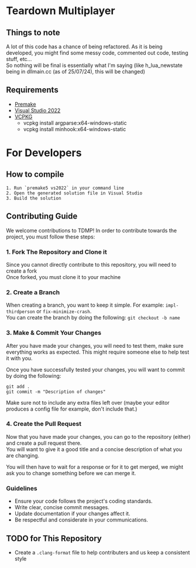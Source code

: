 # Teardown Multiplayer

## Things to note
A lot of this code has a chance of being refactored. As it is being developed, you might find some messy code, commented out code, testing stuff, etc...  
So nothing will be final is essentially what I'm saying (like h_lua_newstate being in dllmain.cc (as of 25/07/24), this will be changed)

## Requirements
- [Premake](https://premake.github.io/)
- [Visual Studio 2022](https://visualstudio.microsoft.com/)
- [VCPKG](https://vcpkg.io/en/)
  - vcpkg install argparse:x64-windows-static
  - vcpkg install minhook:x64-windows-static

# For Developers

## How to compile
```
1. Run `premake5 vs2022` in your command line
2. Open the generated solution file in Visual Studio
3. Build the solution
```

## Contributing Guide
We welcome contributions to TDMP! In order to contribute towards the project, you must follow these steps:

### 1. Fork The Repository and Clone it
Since you cannot directly contribute to this repository, you will need to create a fork  
Once forked, you must clone it to your machine

### 2. Create a Branch
When creating a branch, you want to keep it simple. For example: `impl-thirdperson` or `fix-minimize-crash`.  
You can create the branch by doing the following: `git checkout -b name`

### 3. Make & Commit Your Changes
After you have made your changes, you will need to test them, make sure everything works as expected. This might require someone else to help test it with you.

Once you have successfully tested your changes, you will want to commit by doing the following:
```
git add .
git commit -m "Description of changes"
```

Make sure not to include any extra files left over (maybe your editor produces a config file for example, don't include that.)

### 4. Create the Pull Request
Now that you have made your changes, you can go to the repository (either) and create a pull request there.  
You will want to give it a good title and a concise description of what you are changing.

You will then have to wait for a response or for it to get merged, we might ask you to change something before we can merge it.

### Guidelines
- Ensure your code follows the project's coding standards.
- Write clear, concise commit messages.
- Update documentation if your changes affect it.
- Be respectful and considerate in your communications.

## TODO for This Repository
- Create a `.clang-format` file to help contributers and us keep a consistent style